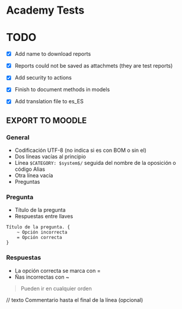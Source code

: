 # Academy Tests


# TODO

- [x] Add name to download reports
- [x] Reports could not be saved as attachmets (they are test reports)
- [x] Add security to actions
- [x] Finish to document methods in models
- [x] Add translation file to es_ES


## EXPORT TO MOODLE

### General

- Codificación UTF-8 (no indica si es con BOM o sin el)
- Dos líneas vacías al principio
- Línea ``$CATEGORY: $system$/`` seguida del nombre de la oposición o código Alias
- Otra línea vacía
- Preguntas

### Pregunta

- Título de la pregunta
- Respuestas entre llaves
```
Título de la pregunta. { 
	~ Opción incorrecta 
	= Opción correcta
}
```

### Respuestas

- La opción correcta se marca con = 
- Ñas incorrectas con ~

> Pueden ir en cualquier orden



// texto	Commentario hasta el final de la línea (opcional)
